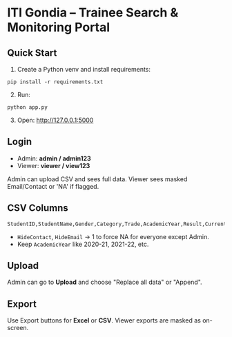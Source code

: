 # ITI Gondia – Trainee Search & Monitoring Portal

## Quick Start
1. Create a Python venv and install requirements:
```
pip install -r requirements.txt
```
2. Run:
```
python app.py
```
3. Open: http://127.0.0.1:5000

## Login
- Admin: **admin / admin123**
- Viewer: **viewer / view123**

Admin can upload CSV and sees full data. Viewer sees masked Email/Contact or 'NA' if flagged.

## CSV Columns
```
StudentID,StudentName,Gender,Category,Trade,AcademicYear,Result,CurrentStatus,StatusDetails,ContactNo,Email,LastUpdated,Remarks,HideContact,HideEmail
```
- `HideContact`, `HideEmail` -> 1 to force NA for everyone except Admin.
- Keep `AcademicYear` like 2020-21, 2021-22, etc.

## Upload
Admin can go to **Upload** and choose "Replace all data" or "Append".

## Export
Use Export buttons for **Excel** or **CSV**. Viewer exports are masked as on-screen.
